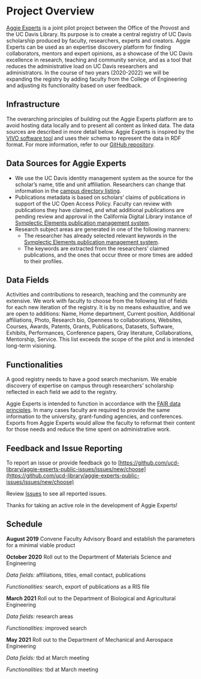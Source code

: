 # Project Overview

[Aggie Experts](https://dev.experts.ucdavis.edu) is a joint pilot project between the Office of the Provost and the UC Davis Library. Its purpose is to create a central registry of UC Davis scholarship produced by faculty, researchers, experts and creators. Aggie Experts can be used as an expertise discovery platform for finding collaborators, mentors and expert opinions, as a showcase of the UC Davis excellence in research, teaching and community service, and as a tool that reduces the administrative load on UC Davis researchers and administrators. In the course of two years (2020-2022) we will be expanding the registry by adding faculty from the College of Engineering and adjusting its functionality based on user feedback.

## Infrastructure

The overarching principles of building out the Aggie Experts platform are to avoid hosting data locally and to present all content as linked data. The data sources are described in more detail below. Aggie Experts is inspired by the [VIVO software tool](https://duraspace.org/vivo/about/) and uses their schema to represent the data in RDF format. For more information, refer to our [GitHub repository](https://github.com/ucd-library/rp-ucd-deployment).

## Data Sources for Aggie Experts

* We use the UC Davis identity management system as the source for the scholar’s name, title and unit affiliation. Researchers can change that information in the [campus directory listing](https://org.ucdavis.edu/odr).
* Publications metadata is based on scholars’ claims of publications in support of the UC Open Access Policy. Faculty can review with publications they have claimed, and what additional publications are pending review and approval in the California Digital Library instance of [Symplectic Elements publication management system](https://oapolicy.universityofcalifornia.edu/).
* Research subject areas are generated in one of the following manners:
  * The researcher has already selected relevant keywords in the [Symplectic Elements publication management system](https://oapolicy.universityofcalifornia.edu/).
  * The keywords are extracted from the researchers’ claimed publications, and the ones that occur three or more times are added to their profiles.
  
## Data Fields

Activities and contributions to research, teaching and the community are extensive. We work with faculty to choose from the following list of fields for each new iteration of the registry. It is by no means exhaustive, and we are open to additions: Name, Home department, Current position, Additional affiliations, Photo, Research bio, Openness to collaborations, Websites, Courses, Awards, Patents, Grants, Publications, Datasets, Software, Exhibits, Performances, Conference papers, Gray literature, Collaborations, Mentorship, Service. This list exceeds the scope of the pilot and is intended long-term visioning.
  
## Functionalities

A good registry needs to have a good search mechanism. We enable discovery of expertise on campus through researchers’ scholarship reflected in each field we add to the registry. 

Aggie Experts is intended to function in accordance with the [FAIR data principles](https://www.force11.org/fairprinciples). In many cases faculty are required to provide the same information to the university, grant-funding agencies, and conferences. Exports from Aggie Experts would allow the faculty to reformat their content for those needs and reduce the time spent on administrative work.

## Feedback and Issue Reporting

To report an issue or provide feedback go to
[https://github.com/ucd-library/aggie-experts-public-issues/issues/new/choose](https://github.com/ucd-library/aggie-experts-public-issues/issues/new/choose)

Review [Issues](https://github.com/ucd-library/aggie-experts-public-issues/issues) to see all reported issues.

Thanks for taking an active role in the development of Aggie Experts!

## Schedule

**August 2019** Convene Faculty Advisory Board and establish the parameters for a minimal viable product

**October 2020** Roll out to the Department of Materials Science and Engineering

*Data fields:* affiliations, titles, email contact, publications

*Functionalities:*  search, export of publications as a RIS file

**March 2021** Roll out to the Department of Biological and Agricultural Engineering

*Data fields:* research areas

*Functionalities:* improved search

**May 2021** Roll out to the Department of Mechanical and Aerospace Engineering

*Data fields:* tbd at March meeting

*Functionalities:* tbd at March meeting

